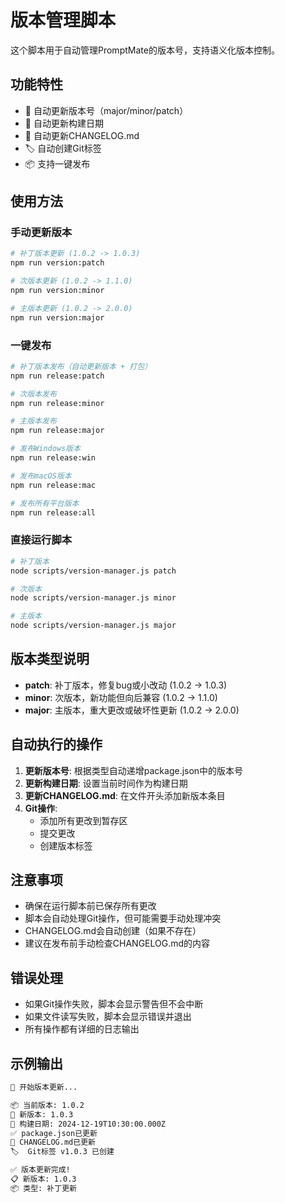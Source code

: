 # 版本管理脚本

这个脚本用于自动管理PromptMate的版本号，支持语义化版本控制。

## 功能特性

- 🔄 自动更新版本号（major/minor/patch）
- 📅 自动更新构建日期
- 📝 自动更新CHANGELOG.md
- 🏷️ 自动创建Git标签
- 📦 支持一键发布

## 使用方法

### 手动更新版本

```bash
# 补丁版本更新 (1.0.2 -> 1.0.3)
npm run version:patch

# 次版本更新 (1.0.2 -> 1.1.0)
npm run version:minor

# 主版本更新 (1.0.2 -> 2.0.0)
npm run version:major
```

### 一键发布

```bash
# 补丁版本发布（自动更新版本 + 打包）
npm run release:patch

# 次版本发布
npm run release:minor

# 主版本发布
npm run release:major

# 发布Windows版本
npm run release:win

# 发布macOS版本
npm run release:mac

# 发布所有平台版本
npm run release:all
```

### 直接运行脚本

```bash
# 补丁版本
node scripts/version-manager.js patch

# 次版本
node scripts/version-manager.js minor

# 主版本
node scripts/version-manager.js major
```

## 版本类型说明

- **patch**: 补丁版本，修复bug或小改动 (1.0.2 -> 1.0.3)
- **minor**: 次版本，新功能但向后兼容 (1.0.2 -> 1.1.0)
- **major**: 主版本，重大更改或破坏性更新 (1.0.2 -> 2.0.0)

## 自动执行的操作

1. **更新版本号**: 根据类型自动递增package.json中的版本号
2. **更新构建日期**: 设置当前时间作为构建日期
3. **更新CHANGELOG.md**: 在文件开头添加新版本条目
4. **Git操作**: 
   - 添加所有更改到暂存区
   - 提交更改
   - 创建版本标签

## 注意事项

- 确保在运行脚本前已保存所有更改
- 脚本会自动处理Git操作，但可能需要手动处理冲突
- CHANGELOG.md会自动创建（如果不存在）
- 建议在发布前手动检查CHANGELOG.md的内容

## 错误处理

- 如果Git操作失败，脚本会显示警告但不会中断
- 如果文件读写失败，脚本会显示错误并退出
- 所有操作都有详细的日志输出

## 示例输出

```bash
🔄 开始版本更新...

📦 当前版本: 1.0.2
🚀 新版本: 1.0.3
📅 构建日期: 2024-12-19T10:30:00.000Z
✅ package.json已更新
📝 CHANGELOG.md已更新
🏷️  Git标签 v1.0.3 已创建

✅ 版本更新完成!
📋 新版本: 1.0.3
📦 类型: 补丁更新
``` 